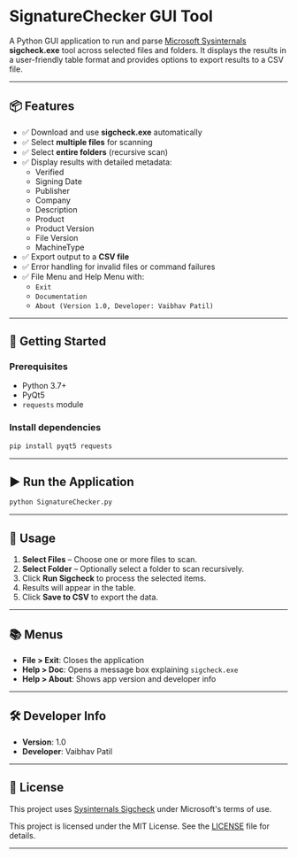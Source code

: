 # SignatureChecker GUI Tool

A Python GUI application to run and parse [Microsoft Sysinternals](https://learn.microsoft.com/en-us/sysinternals/downloads/sigcheck) **sigcheck.exe** tool across selected files and folders. It displays the results in a user-friendly table format and provides options to export results to a CSV file.

---

## 📦 Features

- ✅ Download and use **sigcheck.exe** automatically
- ✅ Select **multiple files** for scanning
- ✅ Select **entire folders** (recursive scan)
- ✅ Display results with detailed metadata:
  - Verified
  - Signing Date
  - Publisher
  - Company
  - Description
  - Product
  - Product Version
  - File Version
  - MachineType
- ✅ Export output to a **CSV file**
- ✅ Error handling for invalid files or command failures
- ✅ File Menu and Help Menu with:
  - `Exit`
  - `Documentation`
  - `About (Version 1.0, Developer: Vaibhav Patil)`

---

## 🚀 Getting Started

### Prerequisites

- Python 3.7+
- PyQt5
- `requests` module

### Install dependencies

```bash
pip install pyqt5 requests
```

---

## ▶️ Run the Application

```bash
python SignatureChecker.py
```

---

## 📁 Usage

1. **Select Files** – Choose one or more files to scan.
2. **Select Folder** – Optionally select a folder to scan recursively.
3. Click **Run Sigcheck** to process the selected items.
4. Results will appear in the table.
5. Click **Save to CSV** to export the data.

---

## 📚 Menus

- **File > Exit**: Closes the application
- **Help > Doc**: Opens a message box explaining `sigcheck.exe`
- **Help > About**: Shows app version and developer info

---

## 🛠 Developer Info

- **Version**: 1.0  
- **Developer**: Vaibhav Patil

---

## 📜 License

This project uses [Sysinternals Sigcheck](https://learn.microsoft.com/en-us/sysinternals/downloads/sigcheck) under Microsoft's terms of use.

This project is licensed under the MIT License. See the [LICENSE](https://github.com/hadesninja/SignatureChecker/blob/master/LICENSE) file for details.

---
